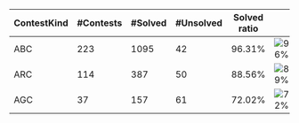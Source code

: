 | ContestKind | #Contests | #Solved | #Unsolved | Solved ratio | |
| - | - | - | - | - | - |
| ABC | 223 | 1095 | 42 | 96.31% | ![96%](https://progress-bar.dev/96?title=Solved) |
| ARC | 114 | 387 | 50 | 88.56% | ![89%](https://progress-bar.dev/89?title=Solved) |
| AGC | 37 | 157 | 61 | 72.02% | ![72%](https://progress-bar.dev/72?title=Solved) |
